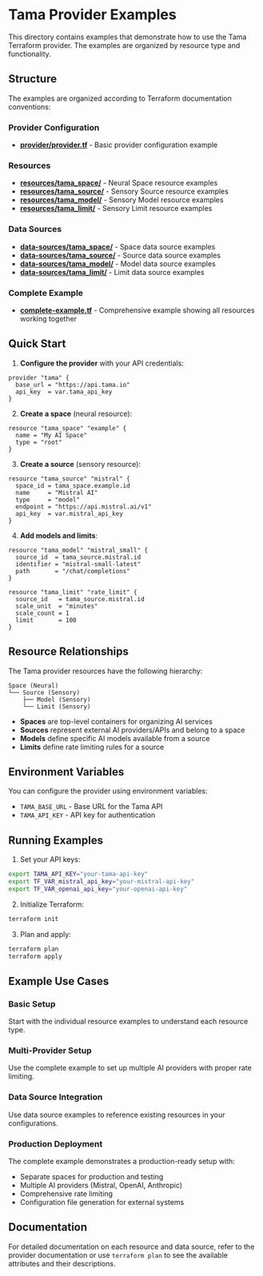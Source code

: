 # Tama Provider Examples

This directory contains examples that demonstrate how to use the Tama Terraform provider. The examples are organized by resource type and functionality.

## Structure

The examples are organized according to Terraform documentation conventions:

### Provider Configuration

- **[provider/provider.tf](provider/provider.tf)** - Basic provider configuration example

### Resources

- **[resources/tama_space/](resources/tama_space/)** - Neural Space resource examples
- **[resources/tama_source/](resources/tama_source/)** - Sensory Source resource examples  
- **[resources/tama_model/](resources/tama_model/)** - Sensory Model resource examples
- **[resources/tama_limit/](resources/tama_limit/)** - Sensory Limit resource examples

### Data Sources

- **[data-sources/tama_space/](data-sources/tama_space/)** - Space data source examples
- **[data-sources/tama_source/](data-sources/tama_source/)** - Source data source examples
- **[data-sources/tama_model/](data-sources/tama_model/)** - Model data source examples
- **[data-sources/tama_limit/](data-sources/tama_limit/)** - Limit data source examples

### Complete Example

- **[complete-example.tf](complete-example.tf)** - Comprehensive example showing all resources working together

## Quick Start

1. **Configure the provider** with your API credentials:

```hcl
provider "tama" {
  base_url = "https://api.tama.io"
  api_key  = var.tama_api_key
}
```

2. **Create a space** (neural resource):

```hcl
resource "tama_space" "example" {
  name = "My AI Space"
  type = "root"
}
```

3. **Create a source** (sensory resource):

```hcl
resource "tama_source" "mistral" {
  space_id = tama_space.example.id
  name     = "Mistral AI"
  type     = "model"
  endpoint = "https://api.mistral.ai/v1"
  api_key  = var.mistral_api_key
}
```

4. **Add models and limits**:

```hcl
resource "tama_model" "mistral_small" {
  source_id  = tama_source.mistral.id
  identifier = "mistral-small-latest"
  path       = "/chat/completions"
}

resource "tama_limit" "rate_limit" {
  source_id   = tama_source.mistral.id
  scale_unit  = "minutes"
  scale_count = 1
  limit       = 100
}
```

## Resource Relationships

The Tama provider resources have the following hierarchy:

```
Space (Neural)
└── Source (Sensory)
    ├── Model (Sensory)
    └── Limit (Sensory)
```

- **Spaces** are top-level containers for organizing AI services
- **Sources** represent external AI providers/APIs and belong to a space
- **Models** define specific AI models available from a source
- **Limits** define rate limiting rules for a source

## Environment Variables

You can configure the provider using environment variables:

- `TAMA_BASE_URL` - Base URL for the Tama API
- `TAMA_API_KEY` - API key for authentication

## Running Examples

1. Set your API keys:
```bash
export TAMA_API_KEY="your-tama-api-key"
export TF_VAR_mistral_api_key="your-mistral-api-key"
export TF_VAR_openai_api_key="your-openai-api-key"
```

2. Initialize Terraform:
```bash
terraform init
```

3. Plan and apply:
```bash
terraform plan
terraform apply
```

## Example Use Cases

### Basic Setup
Start with the individual resource examples to understand each resource type.

### Multi-Provider Setup
Use the complete example to set up multiple AI providers with proper rate limiting.

### Data Source Integration
Use data source examples to reference existing resources in your configurations.

### Production Deployment
The complete example demonstrates a production-ready setup with:
- Separate spaces for production and testing
- Multiple AI providers (Mistral, OpenAI, Anthropic)
- Comprehensive rate limiting
- Configuration file generation for external systems

## Documentation

For detailed documentation on each resource and data source, refer to the provider documentation or use `terraform plan` to see the available attributes and their descriptions.
